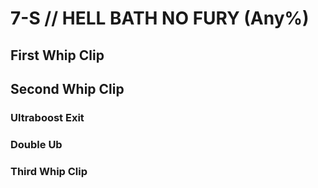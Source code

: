 # 7-S // HELL BATH NO FURY (Any%)


## First Whip Clip

## Second Whip Clip

### Ultraboost Exit

### Double Ub

### Third Whip Clip

